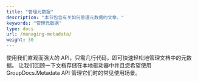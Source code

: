 ```yaml
---
title: "管理元数据"
description: "本节包含有关如何管理元数据的文章。"
keywords: "管理元数据"
type: docs
url: /managing-metadata/
weight: 30
---
```


使用我们直观而强大的 API，只需几行代码，即可快速轻松地管理文档中的元数据。
让我们回顾一下文档存储在本地驱动器中并且您希望使用 GroupDocs.Metadata API 管理它们时的常见使用场景。




